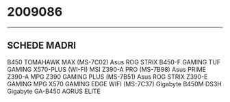 # 2009086
---
SCHEDE MADRI
---
B450 TOMAHAWK MAX (MS-7C02)
Asus ROG STRIX B450-F GAMING
TUF GAMING X570-PLUS (WI-FI)
MSI Z390-A PRO (MS-7B98)
Asus PRIME Z390-A
MPG Z390 GAMING PLUS (MS-7B51)
Asus ROG STRIX Z390-E GAMING
MPG X570 GAMING EDGE WIFI (MS-7C37)
Gigabyte B450M DS3H
Gigabyte GA-B450 AORUS ELITE